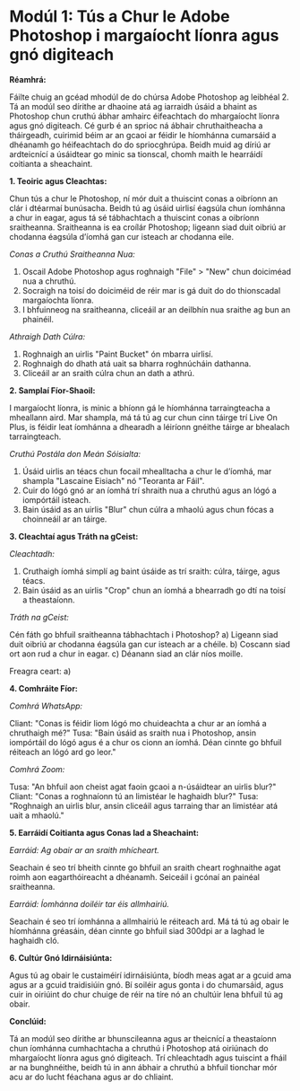 # **Modúl 1: Tús a Chur le Adobe Photoshop i margaíocht líonra agus gnó digiteach**

**Réamhrá:**

Fáilte chuig an gcéad mhodúl de do chúrsa Adobe Photoshop ag leibhéal 2. Tá an modúl seo dírithe ar dhaoine atá ag iarraidh úsáid a bhaint as Photoshop chun cruthú ábhar amhairc éifeachtach do mhargaíocht líonra agus gnó digiteach. Cé gurb é an sprioc ná ábhair chruthaitheacha a tháirgeadh, cuirimid béim ar an gcaoi ar féidir le híomhánna cumarsáid a dhéanamh go héifeachtach do do spriocghrúpa. Beidh muid ag díriú ar ardteicnící a úsáidtear go minic sa tionscal, chomh maith le hearráidí coitianta a sheachaint.

**1. Teoiric agus Cleachtas:**

Chun tús a chur le Photoshop, ní mór duit a thuiscint conas a oibríonn an clár i dtéarmaí bunúsacha. Beidh tú ag úsáid uirlisí éagsúla chun íomhánna a chur in eagar, agus tá sé tábhachtach a thuiscint conas a oibríonn sraitheanna. Sraitheanna is ea croílár Photoshop; ligeann siad duit oibriú ar chodanna éagsúla d’íomhá gan cur isteach ar chodanna eile.

*Conas a Cruthú Sraitheanna Nua:*

1. Oscail Adobe Photoshop agus roghnaigh "File" > "New" chun doiciméad nua a chruthú.
2. Socraigh na toisí do doiciméid de réir mar is gá duit do do thionscadal margaíochta líonra.
3. I bhfuinneog na sraitheanna, cliceáil ar an deilbhín nua sraithe ag bun an phainéil.

*Athraigh Dath Cúlra:*

1. Roghnaigh an uirlis "Paint Bucket" ón mbarra uirlisí.
2. Roghnaigh do dhath atá uait sa bharra roghnúcháin dathanna.
3. Cliceáil ar an sraith cúlra chun an dath a athrú.

**2. Samplaí Fíor-Shaoil:**

I margaíocht líonra, is minic a bhíonn gá le híomhánna tarraingteacha a mheallann aird. Mar shampla, má tá tú ag cur chun cinn táirge trí Live On Plus, is féidir leat íomhánna a dhearadh a léiríonn gnéithe táirge ar bhealach tarraingteach.

*Cruthú Postála don Meán Sóisialta:*

1. Úsáid uirlis an téacs chun focail mhealltacha a chur le d’íomhá, mar shampla "Lascaine Eisiach" nó "Teoranta ar Fáil".
2. Cuir do lógó gnó ar an íomhá trí shraith nua a chruthú agus an lógó a iompórtáil isteach.
3. Bain úsáid as an uirlis "Blur" chun cúlra a mhaolú agus chun fócas a choinneáil ar an táirge.

**3. Cleachtaí agus Tráth na gCeist:**

*Cleachtadh:*

1. Cruthaigh íomhá simplí ag baint úsáide as trí sraith: cúlra, táirge, agus téacs.
2. Bain úsáid as an uirlis "Crop" chun an íomhá a bhearradh go dtí na toisí a theastaíonn.

*Tráth na gCeist:*

Cén fáth go bhfuil sraitheanna tábhachtach i Photoshop?
a) Ligeann siad duit oibriú ar chodanna éagsúla gan cur isteach ar a chéile.
b) Coscann siad ort aon rud a chur in eagar.
c) Déanann siad an clár níos moille.

Freagra ceart: a)

**4. Comhráite Fíor:**

*Comhrá WhatsApp:*

Cliant: "Conas is féidir liom lógó mo chuideachta a chur ar an íomhá a chruthaigh mé?"
Tusa: "Bain úsáid as sraith nua i Photoshop, ansin iompórtáil do lógó agus é a chur os cionn an íomhá. Déan cinnte go bhfuil réiteach an lógó ard go leor."

*Comhrá Zoom:*

Tusa: "An bhfuil aon cheist agat faoin gcaoi a n-úsáidtear an uirlis blur?"
Cliant: "Conas a roghnaíonn tú an limistéar le haghaidh blur?"
Tusa: "Roghnaigh an uirlis blur, ansin cliceáil agus tarraing thar an limistéar atá uait a mhaolú."

**5. Earráidí Coitianta agus Conas Iad a Sheachaint:**

*Earráid: Ag obair ar an sraith mhícheart.*

Seachain é seo trí bheith cinnte go bhfuil an sraith cheart roghnaithe agat roimh aon eagarthóireacht a dhéanamh. Seiceáil i gcónaí an painéal sraitheanna.

*Earráid: Íomhánna doiléir tar éis allmhairiú.*

Seachain é seo trí íomhánna a allmhairiú le réiteach ard. Má tá tú ag obair le híomhánna gréasáin, déan cinnte go bhfuil siad 300dpi ar a laghad le haghaidh cló.

**6. Cultúr Gnó Idirnáisiúnta:**

Agus tú ag obair le custaiméirí idirnáisiúnta, bíodh meas agat ar a gcuid ama agus ar a gcuid traidisiúin gnó. Bí soiléir agus gonta i do chumarsáid, agus cuir in oiriúint do chur chuige de réir na tíre nó an chultúir lena bhfuil tú ag obair.

**Conclúid:**

Tá an modúl seo dírithe ar bhunscileanna agus ar theicnící a theastaíonn chun íomhánna cumhachtacha a chruthú i Photoshop atá oiriúnach do mhargaíocht líonra agus gnó digiteach. Trí chleachtadh agus tuiscint a fháil ar na bunghnéithe, beidh tú in ann ábhair a chruthú a bhfuil tionchar mór acu ar do lucht féachana agus ar do chliaint.